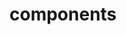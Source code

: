<!-- Space: ~815773537 -->
<!-- Parent: GithubPage -->
<!-- Title: Components GithubPage -->

<!-- Label: GithubPage -->
<!-- Label: Project -->
<!-- Label: Components -->
<!-- Include: disclaimer.md -->
<!-- Include: ac:toc -->

# components
